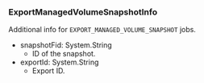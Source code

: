 ### ExportManagedVolumeSnapshotInfo
Additional info for `EXPORT_MANAGED_VOLUME_SNAPSHOT` jobs.

- snapshotFid: System.String
  - ID of the snapshot.
- exportId: System.String
  - Export ID.
